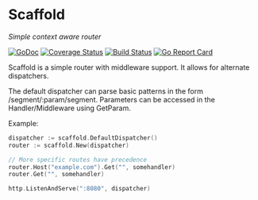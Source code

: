 # Scaffold
_Simple context aware router_

[![GoDoc](https://godoc.org/github.com/ThatsMrTalbot/scaffold?status.svg)](https://godoc.org/github.com/ThatsMrTalbot/scaffold) [![Coverage Status](https://coveralls.io/repos/github/ThatsMrTalbot/scaffold/badge.svg?branch=master)](https://coveralls.io/github/ThatsMrTalbot/scaffold?branch=master) [![Build Status](https://travis-ci.org/ThatsMrTalbot/scaffold.svg?branch=master)](https://travis-ci.org/ThatsMrTalbot/scaffold) [![Go Report Card](https://goreportcard.com/badge/github.com/ThatsMrTalbot/scaffold)](https://goreportcard.com/report/github.com/ThatsMrTalbot/scaffold)

Scaffold is a simple router with middleware support.
It allows for alternate dispatchers.

The default dispatcher can parse basic patterns in the form /segment/:param/segment. Parameters can be accessed in the Handler/Middleware using GetParam.

Example:
```go
dispatcher := scaffold.DefaultDispatcher()
router := scaffold.New(dispatcher)

// More specific routes have precedence
router.Host("example.com").Get("", somehandler)
router.Get("", somehandler)

http.ListenAndServe(":8080", dispatcher)
```

